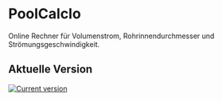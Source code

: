 # PoolCalcIo
Online Rechner für Volumenstrom, Rohrinnendurchmesser und Strömungsgeschwindigkeit.

## Aktuelle Version

[![Current version](https://img.shields.io/endpoint.svg?url=https%3A%2F%2Fio.100prznt.de%2Fbadge.json)](https://io.100prznt.de/)
